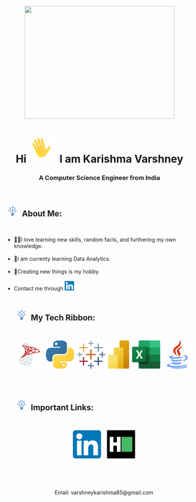 <!--Top Picture-->
<p align = "center"><img src="/coder_image.gif" width = "400" height = "300"></p>

<!--Hi-->
<h1 align = "center">Hi <img src="/Git Images/391906110_WAVING_HAND_400px.gif" width = "75" height = "75"> I am Karishma Varshney</h1>
<h3 align="center">A Computer Science Engineer from India</h3>
<br>

<!--About me-->
<h2 dir="auto"><img src="/Git Images/Bulb icon.gif" width="40" data-animated-image="" ></a> <strong>About Me:</strong></h2>
<br>
<ul>
  <li>🐱‍🏍I love learning new skills, random facts, and furthering my own knowledge.</li><br>
  <li>🌱I am currenty learning Data Analytics.</li><br>
  <li>🤖Creating new things is my hobby.</li><br>
  <li> Contact me through <a href="https://www.linkedin.com/in/karishma-varshney-0503b2148/"><img src="/Git Images/linkedin logo.png" width=25 height=25></a>&nbsp&nbsp&nbsp
<br>

<!--Tech ribbon-->
<br>
<h2 dir="auto"><img src="/Git Images/Bulb icon.gif" width="40" data-animated-image="" ></a> <strong>My Tech Ribbon:</strong></h2>
<br>
<p align="center">
  <a href="https://www.microsoft.com/en-in/sql-server/sql-server-2019"><img src="/Git Images/Sql server logo.png" width=75 height=75></a>&nbsp
  <a href="https://www.python.org/"><img src="/Git Images/Python logo.png" width=75 height=75></a>&nbsp
  <a href="https://www.tableau.com/"><img src="/Git Images/tableau logo.jpg" width=75 height=75></a>&nbsp
  <a href="https://powerbi.microsoft.com/en/"><img src="/Git Images/Power Bi logo.png" height=75></a>&nbsp
  <a href="https://www.microsoft.com/en-in/microsoft-365/excel"><img src="/Git Images/Excel Logo.png" width=75 height=75></a>&nbsp
  <a href="https://www.java.com/"><img src="/Git Images/java logo.png" width=75 height=75></a>&nbsp
</p>
<br>

<!--Important Link-->
<br>
<h2 dir="auto"><img src="/Git Images/Bulb icon.gif" width="40" data-animated-image="" ></a> <strong>Important Links:</strong></h2>
<br>
<p align="center">
  <a href="https://www.linkedin.com/in/karishma-varshney-0503b2148/"><img src="/Git Images/linkedin logo.png" width=75 height=75></a>&nbsp&nbsp&nbsp
  <a href="https://www.hackerrank.com/varshneykarishm2"><img src="/Git Images/hackerrank logo.png" width=75 height=75></a>
</p>
<br>

<!--Contact Footer-->
<br>
<br>
  <p align="center">
  Email: varshneykarishma85@gmail.com
  </p>
